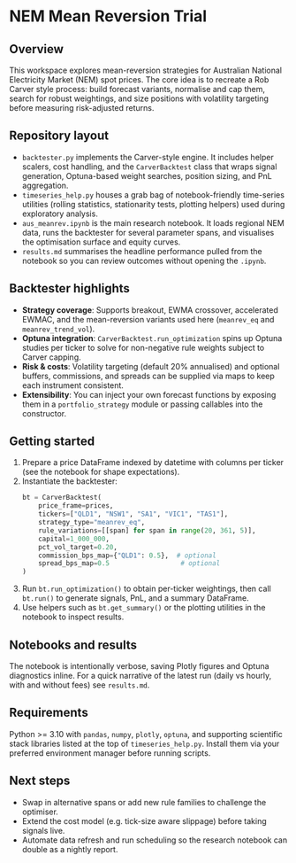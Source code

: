 # NEM Mean Reversion Trial

## Overview
This workspace explores mean-reversion strategies for Australian National Electricity Market (NEM) spot prices. The core idea is to recreate a Rob Carver style process: build forecast variants, normalise and cap them, search for robust weightings, and size positions with volatility targeting before measuring risk-adjusted returns.

## Repository layout
- `backtester.py` implements the Carver-style engine. It includes helper scalers, cost handling, and the `CarverBacktest` class that wraps signal generation, Optuna-based weight searches, position sizing, and PnL aggregation.
- `timeseries_help.py` houses a grab bag of notebook-friendly time-series utilities (rolling statistics, stationarity tests, plotting helpers) used during exploratory analysis.
- `aus_meanrev.ipynb` is the main research notebook. It loads regional NEM data, runs the backtester for several parameter spans, and visualises the optimisation surface and equity curves.
- `results.md` summarises the headline performance pulled from the notebook so you can review outcomes without opening the `.ipynb`.

## Backtester highlights
- **Strategy coverage**: Supports breakout, EWMA crossover, accelerated EWMAC, and the mean-reversion variants used here (`meanrev_eq` and `meanrev_trend_vol`).
- **Optuna integration**: `CarverBacktest.run_optimization` spins up Optuna studies per ticker to solve for non-negative rule weights subject to Carver capping.
- **Risk & costs**: Volatility targeting (default 20% annualised) and optional buffers, commissions, and spreads can be supplied via maps to keep each instrument consistent.
- **Extensibility**: You can inject your own forecast functions by exposing them in a `portfolio_strategy` module or passing callables into the constructor.

## Getting started
1. Prepare a price DataFrame indexed by datetime with columns per ticker (see the notebook for shape expectations).
2. Instantiate the backtester:
   ```python
   bt = CarverBacktest(
       price_frame=prices,
       tickers=["QLD1", "NSW1", "SA1", "VIC1", "TAS1"],
       strategy_type="meanrev_eq",
       rule_variations=[[span] for span in range(20, 361, 5)],
       capital=1_000_000,
       pct_vol_target=0.20,
       commission_bps_map={"QLD1": 0.5},  # optional
       spread_bps_map=0.5                  # optional
   )
   ```
3. Run `bt.run_optimization()` to obtain per-ticker weightings, then call `bt.run()` to generate signals, PnL, and a summary DataFrame.
4. Use helpers such as `bt.get_summary()` or the plotting utilities in the notebook to inspect results.

## Notebooks and results
The notebook is intentionally verbose, saving Plotly figures and Optuna diagnostics inline. For a quick narrative of the latest run (daily vs hourly, with and without fees) see `results.md`.

## Requirements
Python >= 3.10 with `pandas`, `numpy`, `plotly`, `optuna`, and supporting scientific stack libraries listed at the top of `timeseries_help.py`. Install them via your preferred environment manager before running scripts.

## Next steps
- Swap in alternative spans or add new rule families to challenge the optimiser.
- Extend the cost model (e.g. tick-size aware slippage) before taking signals live.
- Automate data refresh and run scheduling so the research notebook can double as a nightly report.
